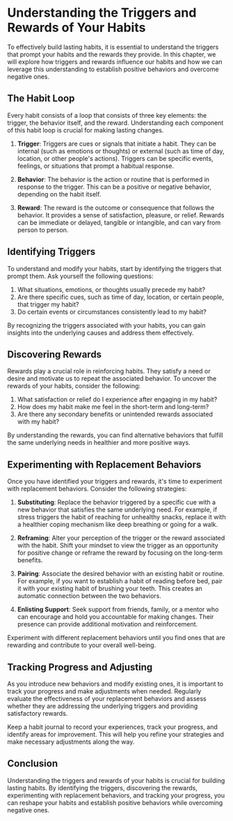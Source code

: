 # Understanding the Triggers and Rewards of Your Habits

To effectively build lasting habits, it is essential to understand the triggers that prompt your habits and the rewards they provide. In this chapter, we will explore how triggers and rewards influence our habits and how we can leverage this understanding to establish positive behaviors and overcome negative ones.

## The Habit Loop

Every habit consists of a loop that consists of three key elements: the trigger, the behavior itself, and the reward. Understanding each component of this habit loop is crucial for making lasting changes.

1. **Trigger**: Triggers are cues or signals that initiate a habit. They can be internal (such as emotions or thoughts) or external (such as time of day, location, or other people's actions). Triggers can be specific events, feelings, or situations that prompt a habitual response.
    
2. **Behavior**: The behavior is the action or routine that is performed in response to the trigger. This can be a positive or negative behavior, depending on the habit itself.
    
3. **Reward**: The reward is the outcome or consequence that follows the behavior. It provides a sense of satisfaction, pleasure, or relief. Rewards can be immediate or delayed, tangible or intangible, and can vary from person to person.
    

## Identifying Triggers

To understand and modify your habits, start by identifying the triggers that prompt them. Ask yourself the following questions:

1. What situations, emotions, or thoughts usually precede my habit?
2. Are there specific cues, such as time of day, location, or certain people, that trigger my habit?
3. Do certain events or circumstances consistently lead to my habit?

By recognizing the triggers associated with your habits, you can gain insights into the underlying causes and address them effectively.

## Discovering Rewards

Rewards play a crucial role in reinforcing habits. They satisfy a need or desire and motivate us to repeat the associated behavior. To uncover the rewards of your habits, consider the following:

1. What satisfaction or relief do I experience after engaging in my habit?
2. How does my habit make me feel in the short-term and long-term?
3. Are there any secondary benefits or unintended rewards associated with my habit?

By understanding the rewards, you can find alternative behaviors that fulfill the same underlying needs in healthier and more positive ways.

## Experimenting with Replacement Behaviors

Once you have identified your triggers and rewards, it's time to experiment with replacement behaviors. Consider the following strategies:

1. **Substituting**: Replace the behavior triggered by a specific cue with a new behavior that satisfies the same underlying need. For example, if stress triggers the habit of reaching for unhealthy snacks, replace it with a healthier coping mechanism like deep breathing or going for a walk.
    
2. **Reframing**: Alter your perception of the trigger or the reward associated with the habit. Shift your mindset to view the trigger as an opportunity for positive change or reframe the reward by focusing on the long-term benefits.
    
3. **Pairing**: Associate the desired behavior with an existing habit or routine. For example, if you want to establish a habit of reading before bed, pair it with your existing habit of brushing your teeth. This creates an automatic connection between the two behaviors.
    
4. **Enlisting Support**: Seek support from friends, family, or a mentor who can encourage and hold you accountable for making changes. Their presence can provide additional motivation and reinforcement.
    

Experiment with different replacement behaviors until you find ones that are rewarding and contribute to your overall well-being.

## Tracking Progress and Adjusting

As you introduce new behaviors and modify existing ones, it is important to track your progress and make adjustments when needed. Regularly evaluate the effectiveness of your replacement behaviors and assess whether they are addressing the underlying triggers and providing satisfactory rewards.

Keep a habit journal to record your experiences, track your progress, and identify areas for improvement. This will help you refine your strategies and make necessary adjustments along the way.

## Conclusion

Understanding the triggers and rewards of your habits is crucial for building lasting habits. By identifying the triggers, discovering the rewards, experimenting with replacement behaviors, and tracking your progress, you can reshape your habits and establish positive behaviors while overcoming negative ones.
